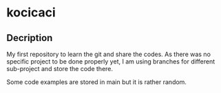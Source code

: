 # kocicaci
## Decription
My first repository to learn the git and share the codes. As there was no specific project to be done properly yet, I am using branches for different sub-project and store the code there.

Some code examples are stored in main but it is rather random.

